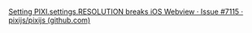 [Setting PIXI.settings.RESOLUTION breaks iOS Webview · Issue #7115 · pixijs/pixijs (github.com)](https://github.com/pixijs/pixijs/issues/7115)